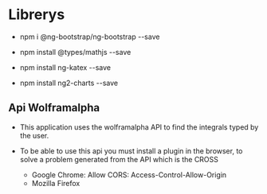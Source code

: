 # Librerys

- npm i @ng-bootstrap/ng-bootstrap --save

- npm install @types/mathjs --save

- npm install ng-katex --save

- npm install ng2-charts --save

## Api Wolframalpha

- This application uses the wolframalpha API to find the integrals typed by the user.

- To be able to use this api you must install a plugin in the browser, to solve a problem generated from the API which is the CROSS

    * Google Chrome: Allow CORS: Access-Control-Allow-Origin
    * Mozilla Firefox

